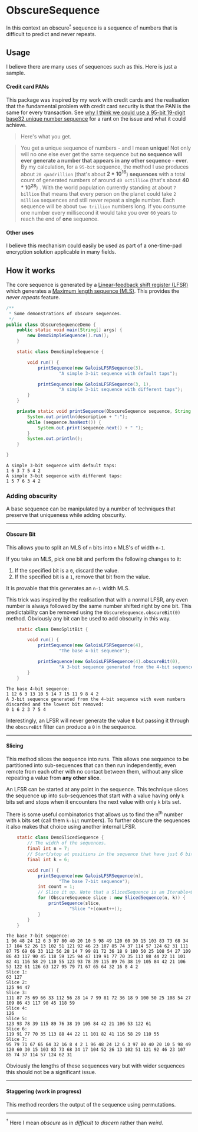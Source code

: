 # ObscureSequence

In this context an obscure<sup>[&dagger;](#obscure)</sup> sequence is a sequence of numbers that is difficult to predict and never repeats.

## Usage

I believe there are many uses of sequences such as this. Here is just a sample.

#### Credit card PANs

This package was inspired by my work with credit cards and the realisation that the fundamental problem with credit card security is that the PAN is the same for every transaction. See [why I think we could use a 95-bit 19-digit base32 unique number sequence](http://uniquenumbers95.appspot.com/) for a rant on the issue and what it could achieve.

> Here's what you get.
  
> You get a unique sequence of numbers - and I mean **unique**! Not only will no one else ever get the same sequence but **no sequence will ever generate a number that appears in any other sequence - ever**. By my calculation, for a `95-bit` sequence, the method I use produces about `20 quadrillion` (that's about **2 * 10<sup>16</sup>**) **sequences** with a total count of generated numbers of around `40 octillion` (that's about **40 * 10<sup>28</sup>**) . With the world population currently standing at about `7 billion` that means that every person on the planet could take `2 million` sequences and still never repeat a single number. Each sequence will be about `two trillion` numbers long. If you consume one number every millisecond it would take you over `60` years to reach the end of **one** sequence.

#### Other uses

I believe this mechanism could easily be used as part of a one-time-pad encryption solution applicable in many fields. 

## How it works

The core sequence is generated by a [Linear-feedback shift register (LFSR)](https://en.wikipedia.org/wiki/Linear-feedback_shift_register) which generates a [Maximum length sequence (MLS)](https://en.wikipedia.org/wiki/Maximum_length_sequence). This provides the *never repeats* feature.

```java
/**
 * Some demonstrations of obscure sequences.
 */
public class ObscureSequenceDemo {
    public static void main(String[] args) {
        new DemoSimpleSequence().run();
    }

    static class DemoSimpleSequence {

        void run() {
            printSequence(new GaloisLFSRSequence(3),
                    "A simple 3-bit sequence with default taps");

            printSequence(new GaloisLFSRSequence(3, 1),
                    "A simple 3-bit sequence with different taps");
        }
    }

    private static void printSequence(ObscureSequence sequence, String description) {
        System.out.println(description + ":");
        while (sequence.hasNext()) {
            System.out.print(sequence.next() + " ");
        }
        System.out.println();
    }

}

```

```
A simple 3-bit sequence with default taps:
1 6 3 7 5 4 2 
A simple 3-bit sequence with different taps:
1 5 7 6 3 4 2 
```

### Adding obscurity

A base sequence can be manipulated by a number of techniques that preserve that uniqueness while adding obscurity. 

---
#### Obscure Bit

This allows you to split an MLS of `n` bits into `n` MLS's of width `n-1`.
  
If you take an MLS, pick one bit and perform the following changes to it:

1. If the specified bit is a `0`, discard the value.
2. If the specified bit is a `1`, remove that bit from the value.

It is provable that this generates an `n-1` width MLS.
 
This trick was inspired by the realisation that with a normal LFSR, any even number is always followed by the same number shifted right by one bit. This predictability can be removed using the `ObscureSequence.obscureBit(0)` method. Obviously any bit can be used to add obscurity in this way.

```java
    static class DemoSplitBit {

        void run() {
            printSequence(new GaloisLFSRSequence(4),
                    "The base 4-bit sequence");

            printSequence(new GaloisLFSRSequence(4).obscureBit(0),
                    "A 3-bit sequence generated from the 4-bit sequence with even numbers discarded and the lowest bit removed");
        }
    }
```

```
The base 4-bit sequence:
1 12 6 3 13 10 5 14 7 15 11 9 8 4 2 
A 3-bit sequence generated from the 4-bit sequence with even numbers discarded and the lowest bit removed:
0 1 6 2 3 7 5 4 
```

Interestingly, an LFSR will never generate the value `0` but passing it through the `obscureBit` filter can produce a `0` in the sequence.

---
#### Slicing


This method slices the sequence into runs. This allows one sequence to be partitioned into sub-sequences that can then run independently, even remote from each other with no contact between them, without any slice repeating a value from **any other slice**.

An LFSR can be started at any point in the sequence. This technique slices the sequence up into sub-sequences that start with a value having only `k` bits set and stops when it encounters the next value with only `k` bits set.

There is some useful combinatorics that allows us to find the n<sup>th</sup> number with `k` bits set (call them `k-bit` numbers). To further obscure the sequences it also makes that choice using another internal LFSR.

```java
    static class DemoSlicedSequence {
        // The width of the sequences.
        final int n = 7;
        // Start/stop at positions in the sequence that have just 6 bits set.
        final int k = 6;

        void run() {
            printSequence(new GaloisLFSRSequence(n),
                    "The base 7-bit sequence");
            int count = 1;
            // Slice it up. Note that a SlicedSequence is an Iterable<ObscureSequence>.
            for (ObscureSequence slice : new SlicedSequence(n, k)) {
                printSequence(slice,
                        "Slice "+(count++));
            }
        }
    }

```

```
The base 7-bit sequence:
1 96 48 24 12 6 3 97 80 40 20 10 5 98 49 120 60 30 15 103 83 73 68 34 17 104 52 26 13 102 51 121 92 46 23 107 85 74 37 114 57 124 62 31 111 87 75 69 66 33 112 56 28 14 7 99 81 72 36 18 9 100 50 25 108 54 27 109 86 43 117 90 45 118 59 125 94 47 119 91 77 70 35 113 88 44 22 11 101 82 41 116 58 29 110 55 123 93 78 39 115 89 76 38 19 105 84 42 21 106 53 122 61 126 63 127 95 79 71 67 65 64 32 16 8 4 2 
Slice 1:
63 127 
Slice 2:
125 94 47 
Slice 3:
111 87 75 69 66 33 112 56 28 14 7 99 81 72 36 18 9 100 50 25 108 54 27 109 86 43 117 90 45 118 59 
Slice 4:
126 
Slice 5:
123 93 78 39 115 89 76 38 19 105 84 42 21 106 53 122 61 
Slice 6:
119 91 77 70 35 113 88 44 22 11 101 82 41 116 58 29 110 55 
Slice 7:
95 79 71 67 65 64 32 16 8 4 2 1 96 48 24 12 6 3 97 80 40 20 10 5 98 49 120 60 30 15 103 83 73 68 34 17 104 52 26 13 102 51 121 92 46 23 107 85 74 37 114 57 124 62 31 
```

Obviously the lengths of these sequences vary but with wider sequences this should not be a significant issue.

---
#### Staggering (work in progress)

This method reorders the output of the sequence using permutations.

---
<a name="obscure"><sup>&dagger;</sup></a> Here I mean *obscure* as in *difficult to discern* rather than *weird*.
